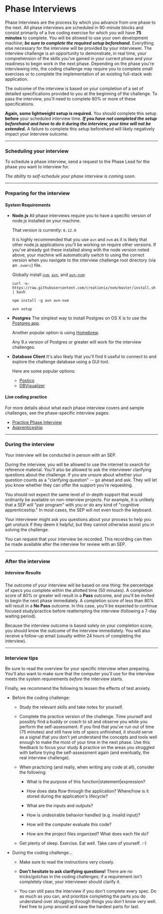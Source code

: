 # Phase Interviews

Phase Interviews are the process by which you advance from one phase to the next. All phase interviews are scheduled in 90-minute blocks and consist primarily of a live coding exercise for which you will have **75 minutes** to complete. You will be allowed to use your own development machine; **_be sure to complete the required setup beforehand._** Everything else necessary for the interview will be provided by your interviewer. The interview challenge is an opportunity to demonstrate, in real time, your comprehension of the skills you've gained in your current phase and your readiness to begin work in the next phase. Depending on the phase you're interviewing into, the coding challenge may require you to complete small exercises or to complete the implementation of an existing full-stack web application.

The outcome of the interview is based on your completion of a set of detailed specifications provided to you at the beginning of the challenge. To pass the interview, you'll need to complete 80% or more of these specifications.

**Again, some lightweight setup is required.** You should complete this setup **before** your scheduled interview time. **_If you have not completed the setup beforehand and have to do it during the interview, your time will not be extended._** A failure to complete this setup beforehand will likely negatively impact your interview outcome.

---

### Scheduling your interview

To schedule a phase interview, send a request to the Phase Lead for the phase you want to interview for.

_The ability to self-schedule your phase interview is coming soon._

---

### Preparing for the interview

#### System Requirements

- **Node.js**
  All phase interviews require you to have a specific version of node.js installed on your machine.

  That version is currently: `6.12.0`

  It is highly recommended that you use `avn` and `nvm` as it is likely that other node.js applications you'll be working on require other versions. If you've already got these installed along with the node version noted above, your machine will automatically switch to using the correct version when you navigate to the interview challenge root directory (via an `.nvmrc`) file.

  Globally install [`nvm`](https://www.npmjs.com/package/nvm), [`avn`](https://www.npmjs.com/package/avn), and [`avn-nvm`](https://www.npmjs.com/package/avn-nvm):
  ```
  curl -o- https://raw.githubusercontent.com/creationix/nvm/master/install.sh | bash

  npm install -g avn avn-nvm

  avn setup
  ```

- **Postgres**
  The simplest way to install Postgres on OS X is to use the [Postgres app](https://postgresapp.com).

  Another popular option is using [Homebrew](http://exponential.io/blog/2015/02/21/install-postgresql-on-mac-os-x-via-brew).

  Any 9.x version of Postgres or greater will work for the interview challenges.

- **Database Client**
  It's also likely that you'll find it useful to connect to and explore the challenge database using a GUI tool.

  Here are some popular options:
  - [Postico](https://eggerapps.at/postico)
  - [DBVisualizer](https://www.dbvis.com/download)

#### Live coding practice

For more details about what each phase interview covers and sample challenges, see the phase-specific interview pages:

* [Practice Phase Interview](/Phases/Practice/Interview.md)
* [Apprenticeship](/Phases/Apprenticeship/Interview.md)

---

### During the interview

Your interview will be conducted in person with an SEP.

During the interview, you will be allowed to use the internet to search for reference material. You'll also be allowed to ask the interviewer clarifying questions about the challenge. If you are unsure about whether your question counts as a "clarifying question" -- go ahead and ask. They will let you know whether they can offer the support you’re requesting.

You should not expect the same level of in-depth support that would ordinarily be available on non-interview projects. For example, it is unlikely that a SEP will "pair program" with you or do any kind of "cognitive apprenticeship." In most cases, the SEP will not even touch the keyboard.

Your interviewer might ask you questions about your process to help you get unstuck if they deem it helpful, but they cannot otherwise assist you in solving the challenge.

You can request that your interview be recorded. This recording can then be made available after the interview for review with an SEP.

---

### After the interview

##### Interview Results

The outcome of your interview will be based on one thing: the percentage of specs you complete within the allotted time (50 minutes). A completion score of 80% or greater will result in a **Pass** outcome, and you'll be invited to begin the next phase immediately. A completion score of less than 80% will result in a **No Pass** outcome. In this case, you'll be expected to continue focused study/practice before reattempting the interview (following a 7-day waiting period).

Because the interview outcome is based solely on your completion score, you should know the outcome of the interview immediately. You will also receive a follow-up email (usually within 24 hours of completing the interview).

---

### Interview tips

Be sure to read the overview for your specific interview when preparing. You'll also want to make sure that the computer you'll use for the interview meets the system requirements _before_ the interview starts.

Finally, we recommend the following to lessen the effects of test anxiety.

* Before the coding challenge:

  * Study the relevant skills and take notes for yourself.

  * Complete the practice version of the challenge. Time yourself and possibly find a buddy or coach to sit and observe you while you perform the self-assessment. If you find that you've run out of time (75 minutes) and still have lots of specs unfinished, it should serve as a signal that you don't yet understand the concepts and tools well enough to make the most of your time in the next phase. Use this feedback to focus your study & practice on the areas you struggled with before trying the self-assessment again (and eventually, the real interview challenge).

  * When practicing (and really, when writing any code at all), consider the following:

    * What is the purpose of this function|statement|expression?

    * How does data flow through the application? Where/how is it stored during the application's lifecycle?

    * What are the inputs and outputs?

    * How is undesirable behavior handled (e.g. invalid input)?

    * How will the computer evaluate this code?

    * How are the project files organized? What does each file do?

  * Get plenty of sleep. Exercise. Eat well. Take care of yourself. :-\)

* During the coding challenge...

  * Make sure to read the instructions very closely.

  * **Don't hesitate to ask clarifying questions!** There are no tricks/gotchas in the coding challenges; if a requirement isn't completely clear, your interviewer should clarify it.

  * You can still pass the interview if you don't complete every spec. Do as much as you can, and prioritize completing the parts you do understand over struggling through things you don't know very well. Feel free to jump around and save the hardest parts for last.
